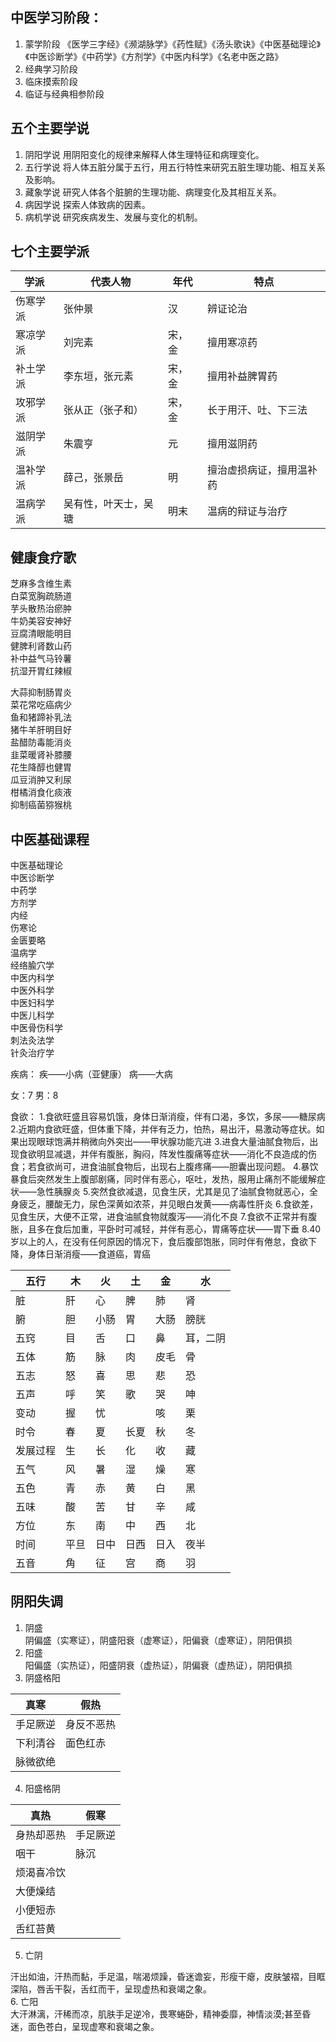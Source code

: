## 中医学习阶段：
1. 蒙学阶段
《医学三字经》《濒湖脉学》《药性赋》《汤头歌诀》《中医基础理论》《中医诊断学》《中药学》《方剂学》《中医内科学》《名老中医之路》
2. 经典学习阶段
3. 临床摸索阶段
4. 临证与经典相参阶段

## 五个主要学说
1. 阴阳学说
用阴阳变化的规律来解释人体生理特征和病理变化。
2. 五行学说
将人体五脏分属于五行，用五行特性来研究五脏生理功能、相互关系及影响。
3. 藏象学说
研究人体各个脏腑的生理功能、病理变化及其相互关系。
4. 病因学说
探索人体致病的因素。
5. 病机学说
研究疾病发生、发展与变化的机制。

## 七个主要学派

| 学派     | 代表人物             | 年代   | 特点                     |
|----------|----------------------|--------|--------------------------|
| 伤寒学派 | 张仲景               | 汉     | 辨证论治                 |
| 寒凉学派 | 刘完素               | 宋，金 | 擅用寒凉药               |
| 补土学派 | 李东垣，张元素       | 宋，金 | 擅用补益脾胃药           |
| 攻邪学派 | 张从正（张子和）     | 宋，金 | 长于用汗、吐、下三法     |
| 滋阴学派 | 朱震亨               | 元     | 擅用滋阴药               |
| 温补学派 | 薛己，张景岳         | 明     | 擅治虚损病证，擅用温补药 |
| 温病学派 | 吴有性，叶天士，吴瑭 | 明末   | 温病的辩证与治疗         |

## 健康食疗歌
芝麻多含维生素  
白菜宽胸疏肠道  
芋头散热治瘀肿  
牛奶美容安神好  
豆腐清眼能明目  
健脾利肾数山药  
补中益气马铃薯  
抗湿开胃红辣椒  

大蒜抑制肠胃炎  
菜花常吃癌病少  
鱼和猪蹄补乳法  
猪牛羊肝明目好  
盐醋防毒能消炎  
韭菜暖肾补膝腰  
花生降醇也健胃  
瓜豆消肿又利尿  
柑橘消食化痰液  
抑制癌菌猕猴桃

## 中医基础课程
中医基础理论  
中医诊断学  
中药学  
方剂学  
内经  
伤寒论  
金匮要略  
温病学  
经络腧穴学  
中医内科学  
中医外科学  
中医妇科学  
中医儿科学  
中医骨伤科学  
刺法灸法学  
针灸治疗学

疾病：
疾——小病（亚健康）
病——大病

女：7
男：8

食欲：
1.食欲旺盛且容易饥饿，身体日渐消瘦，伴有口渴，多饮，多尿——糖尿病
2.近期内食欲旺盛，但体重下降，并伴有乏力，怕热，易出汗，易激动等症状。如果出现眼球饱满并稍微向外突出——甲状腺功能亢进
3.进食大量油腻食物后，出现食欲明显减退，并伴有腹胀，胸闷，阵发性腹痛等症状——消化不良造成的伤食；若食欲尚可，进食油腻食物后，出现右上腹疼痛——胆囊出现问题。
4.暴饮暴食后突然发生上腹部剧痛，同时伴有恶心，呕吐，发热，服用止痛剂不能缓解症状——急性胰腺炎
5.突然食欲减退，见食生厌，尤其是见了油腻食物就恶心，全身疲乏，腰酸无力，尿色深黄如浓茶，并见眼白发黄——病毒性肝炎
6.食欲差，见食生厌，大便不正常，进食油腻食物就腹泻——消化不良
7.食欲不正常并有腹胀，且多在食后加重，平卧时可减轻，并伴有恶心，胃痛等症状——胃下垂
8.40岁以上的人，在没有任何原因的情况下，食后腹部饱胀，同时伴有倦怠，食欲下降，身体日渐消瘦——食道癌，胃癌  

| 五行 | 木 | 火 | 土 | 金 | 水 |
|----|---|---|---|---|---|
| 脏 | 肝 | 心 | 脾 | 肺 | 肾 |
| 腑 | 胆 | 小肠 | 胃 | 大肠 | 膀胱 |
| 五窍 | 目 | 舌 | 口 | 鼻 | 耳，二阴 |
| 五体 | 筋 | 脉 | 肉 | 皮毛 | 骨 |
| 五志 | 怒 | 喜 | 思 | 悲 | 恐 |
| 五声 | 呼 | 笑 | 歌 | 哭 | 呻 |
| 变动 | 握 | 忧 |  | 咳 | 栗 |
| 时令 | 春 | 夏 | 长夏 | 秋 | 冬 |
| 发展过程 | 生 | 长 | 化 | 收 | 藏 |
| 五气 | 风 | 暑 | 湿 | 燥 | 寒 |
| 五色 | 青 | 赤 | 黄 | 白 | 黑 |
| 五味 | 酸 | 苦 | 甘 | 辛 | 咸 |
| 方位 | 东 | 南 | 中 | 西 | 北 |
| 时间 | 平旦 | 日中 | 日西 | 日入 | 夜半 |
| 五音 | 角 | 征 | 宫 | 商 | 羽 |

## 阴阳失调
1. 阴盛  
阴偏盛（实寒证），阴盛阳衰（虚寒证），阳偏衰（虚寒证），阴阳俱损  
2. 阳盛  
阳偏盛（实热证），阳盛阴衰（虚热证），阴偏衰（虚热证），阴阳俱损  
3. 阴盛格阳

| 真寒     | 假热       |
|----------|------------|
| 手足厥逆 | 身反不恶热 |
| 下利清谷 | 面色红赤   |
| 脉微欲绝 |            |
4. 阳盛格阴

| 真热       | 假寒     |
|------------|----------|
| 身热却恶热 | 手足厥逆 |
| 咽干       | 脉沉     |
| 烦渴喜冷饮 |          |
| 大便燥结   |          |
| 小便短赤   |          |
| 舌红苔黄   |          |
5. 亡阴

汗出如油，汗热而黏，手足温，喘渴烦躁，昏迷谵妄，形瘦干瘪，皮肤皱褶，目眶深陷，唇舌干裂，舌红而干，呈现虚热和衰竭之象。  
6. 亡阳  
大汗淋漓，汗稀而凉，肌肤手足逆冷，畏寒蜷卧，精神委靡，神情淡漠;甚至昏迷，面色苍白，呈现虚寒和衰竭之象。
